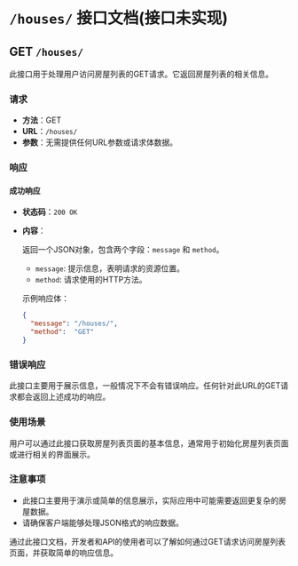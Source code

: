 # `/houses/` 接口文档(接口未实现)

## GET `/houses/`

此接口用于处理用户访问房屋列表的GET请求。它返回房屋列表的相关信息。

### 请求

- **方法**：GET
- **URL**：`/houses/`
- **参数**：无需提供任何URL参数或请求体数据。

### 响应

#### 成功响应

- **状态码**：`200 OK`
- **内容**：

  返回一个JSON对象，包含两个字段：`message` 和 `method`。

    - `message`: 提示信息，表明请求的资源位置。
    - `method`: 请求使用的HTTP方法。

  示例响应体：

  ```json
  {
    "message": "/houses/",
    "method":  "GET"
  }
  ```

### 错误响应

此接口主要用于展示信息，一般情况下不会有错误响应。任何针对此URL的GET请求都会返回上述成功的响应。

### 使用场景

用户可以通过此接口获取房屋列表页面的基本信息，通常用于初始化房屋列表页面或进行相关的界面展示。

### 注意事项

- 此接口主要用于演示或简单的信息展示，实际应用中可能需要返回更复杂的房屋数据。
- 请确保客户端能够处理JSON格式的响应数据。

通过此接口文档，开发者和API的使用者可以了解如何通过GET请求访问房屋列表页面，并获取简单的响应信息。